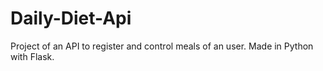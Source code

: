 # Daily-Diet-Api
Project of an API to register and control meals of an user. Made in Python with Flask.
